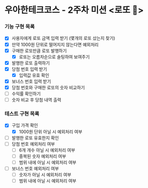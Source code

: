 # 우아한테크코스 - 2주차 미션 <로또 💸>

### 기능 구현 목록

- [x] 사용자에게 로또 금액 입력 받기 (몇개의 로또 샀는지 찾기)
- [x] 만약 1000원 단위로 떨어지지 않는다면 예외처리
- [x] 구매한 로또만큼 로또 발행하기
  - [x] 로또는 오름차순으로 솔팅하여 보여주기
- [x] 발행한 로또 출력하기
- [x] 당첨 번호 입력 받기
  - [x] 입력값 유효 확인
- [x] 보너스 번호 입력 받기
- [x] 당첨 번호와 구매한 로또의 숫자 비교하기
- [ ] 수익률 확인하기
- [ ] 숫자 비교 후 당첨 내역 출력

### 테스트 구현 목록

- [x] 구입 가격 확인
  - [x] 1000원 단위 아닐 시 예외처리 여부
- [ ] 발행한 로또 유효한지 확인
- [ ] 당첨 번호 예외처리 여부
  - [ ] 6개 개수 아닐 시 예외처리 여부
  - [ ] 중복된 숫자 예외처리 여부
  - [ ] 범위 내에 아닐 시 예외처리 여부
- [ ] 보너스 번호 예외처리 여부
  - [ ] 숫자가 아닐 시 예외처리 여부
  - [ ] 범위 내에 아닐 시 예외처리 여부
